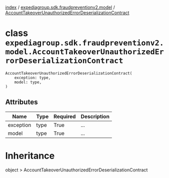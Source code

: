 [index](index.md) / [expediagroup.sdk.fraudpreventionv2.model](expediagroup.sdk.fraudpreventionv2.model.md) / [AccountTakeoverUnauthorizedErrorDeserializationContract](AccountTakeoverUnauthorizedErrorDeserializationContract.md)
# class `expediagroup.sdk.fraudpreventionv2.model.AccountTakeoverUnauthorizedErrorDeserializationContract`
```
AccountTakeoverUnauthorizedErrorDeserializationContract(
    exception: type,
    model: type,
)
```





## Attributes
    
    
        
    
        
    

|    Name   | Type | Required | Description |
|-----------|------|----------|-------------|
| exception | type |   True   |     ...     |
|   model   | type |   True   |     ...     |










# Inheritance
object  > AccountTakeoverUnauthorizedErrorDeserializationContract
